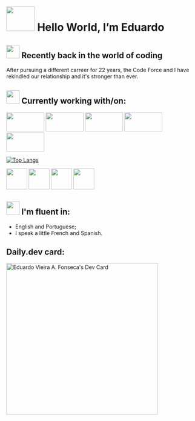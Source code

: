 # <img src="https://icons-for-free.com/iconfiles/png/512/Coding-1320568096072194118.png" width="75" height="65"/> Hello World, I’m **Eduardo**  

 ## <img src="https://dbdzm869oupei.cloudfront.net/img/sticker/preview/37884.png" width="35" height="35"/>   Recently back in the world of coding 
 
 After pursuing a different carreer for 22 years, the Code Force and I have rekindled our relationship and it's stronger than ever.
 
 ## <img src="https://www.pikpng.com/pngl/b/220-2208012_for-job-seekers-job-icon-white-png-clipart.png" width="35" height="35"/>   Currently working with/on:
<img src="https://www.vectorlogo.zone/logos/java/java-ar21.png" width="100" height="50"/>  <img src="https://avatao.com/media/2020/08/1_fnbqF0xNVwINs_RkygkX1g.png" width="100" height="50"/> <img src="https://fiverr-res.cloudinary.com/images/q_auto,f_auto/gigs/130820392/original/7869f46b2ea0e00fd31de9e0bde9cd6117980c60/make-etheruem-smart-contracts-using-solidity-for-your-needs.png"  width="100" height="50"/> <img src="https://everyday.codes/wp-content/uploads/2019/12/newpythonlogo.png" width="100" height="50"/> <img src="https://encrypted-tbn0.gstatic.com/images?q=tbn:ANd9GcR6EWBtxa3lCcDMQx2S5oQBDj9mUO_Lz96MIw&usqp=CAU" width="100" height="50"/>

[![Top Langs](https://github-readme-stats.vercel.app/api/top-langs/?username=eduVieiraAF&layout=compact)](https://github.com/eduVieiraAF/github-readme-stats)

<img src="https://encrypted-tbn0.gstatic.com/images?q=tbn:ANd9GcSp-KLLa5l0ZkcD7fkiOkcULKvH5FfjR7hScw&usqp=CAU" width="55" height="55"/> <img src="https://encrypted-tbn0.gstatic.com/images?q=tbn:ANd9GcQ_taDxkqCzfRfZPcE1UQsmnJpkecpV5b_u5g&usqp=CAU" width="55" height="55"/> <img src="https://encrypted-tbn0.gstatic.com/images?q=tbn:ANd9GcRCGmV4LnJU8AxHneyG90tso1gAWIvqzZph7w&usqp=CAU" width="55" height="55"/> <img src="https://encrypted-tbn0.gstatic.com/images?q=tbn:ANd9GcSYJ8siwfnBtikHFg8dEqLESdBLyxWmVPlN4DKjaM1_TW1i4F_KdcWVYlOO16rVIEgPqCk&usqp=CAU" width="55" height="55"/>

 ## <img src="https://publicdomainvectors.org/photos/Americas_Globe.png" width="35" height="35"/>  I'm fluent in:
- English and Portuguese;
- I speak a little French and Spanish.

## Daily.dev card:
<a href="https://app.daily.dev/eduVieiraAF"><img src="https://api.daily.dev/devcards/b7eff47c78a34652a8e6b6e1cb984b6b.png?r=ahy" width="400" alt="Eduardo Vieira A. Fonseca's Dev Card"/></a>



<!---
eduVieiraAF/eduVieiraAF is a ✨ special ✨ repository because its `README.md` (this file) appears on your GitHub profile.
You can click the Preview link to take a look at your changes.
--->
